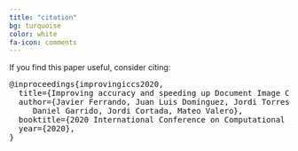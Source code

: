 ```yaml
---
title: "citation"
bg: turquoise
color: white
fa-icon: comments
---
```


If you find this paper useful, consider citing:

<pre>
@inproceedings{improvingiccs2020,
  title={Improving accuracy and speeding up Document Image Classication through parallel systems},
  author={Javier Ferrando, Juan Luis Domínguez, Jordi Torres, Raúl García, David García,
	 Daniel Garrido, Jordi Cortada, Mateo Valero},
  booktitle={2020 International Conference on Computational Science (ICCS)},
  year={2020},
}
</pre>
